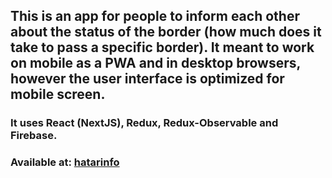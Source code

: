 ## This is an app for people to inform each other about the status of the border (how much does it take to pass a specific border). It meant to work on mobile as a PWA and in desktop browsers, however the user interface is optimized for mobile screen.

### It uses React (NextJS), Redux, Redux-Observable and Firebase.

### Available at: [hatarinfo](https://hatarinfo.vercel.app/)
